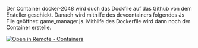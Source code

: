 Der Container docker-2048 wird duch das Dockfile auf das Github von dem Ersteller geschickt. Danach wird mithilfe des devcontainers folgendes Js File geöffnet: game_manager.js. Mithilfe des Dockerfile wird dann noch der Container erstelle.

[
    ![Open in Remote - Containers](
        https://xebia.com/wp-content/uploads/2023/11/v1.svg    )
](
    https://vscode.dev/redirect?url=vscode://ms-vscode-remote.remote-containers/cloneInVolume?url=https://github.com/Manuel-schmassmann/hello-website-sm
)